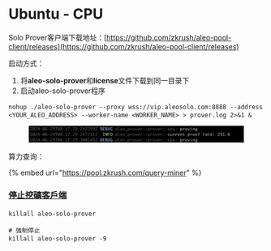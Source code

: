 # Ubuntu - CPU

Solo Prover客户端下载地址：[https://github.com/zkrush/aleo-pool-client/releases](https://github.com/zkrush/aleo-pool-client/releases)



启动方式：

1. 将**aleo-solo-prover**和**license**文件下载到同一目录下
2. 启动aleo-solo-prover程序

```
nohup ./aleo-solo-prover --proxy wss://vip.aleosolo.com:8888 --address <YOUR_ALEO_ADDRESS> --worker-name <WORKER_NAME> > prover.log 2>&1 &
```

<figure><img src="../../.gitbook/assets/image (29).png" alt=""><figcaption></figcaption></figure>

算力查询：

{% embed url="https://pool.zkrush.com/query-miner" %}

### [停止挖礦客戶端](ubuntu-cpu.md#id-3-qi-dong-wa-kuang-ke-hu-duan) <a href="#id-3-qi-dong-wa-kuang-ke-hu-duan" id="id-3-qi-dong-wa-kuang-ke-hu-duan"></a>

```
killall aleo-solo-prover

# 強制停止
killall aleo-solo-prover -9
```
